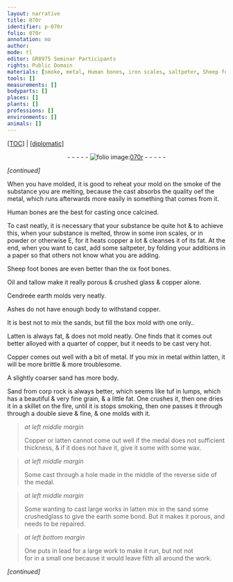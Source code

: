 ```yaml
---
layout: narrative
title: 070r
identifier: p-070r
folio: 070r
annotation: no
author:
mode: tl
editor: GR8975 Seminar Participants
rights: Public Domain
materials: [smoke, metal, Human bones, iron scales, saltpeter, Sheep foot bones, ox foot bones, Oil, tallow, crushed glass, copper, Cendreée earth, Ashes, sands, Latten, Copper, latten, sand, Sand from corp rock, wax, glass, earth, lead]
tools: []
measurements: []
bodyparts: []
places: []
plants: []
professions: []
environments: []
animals: []
---
```


<p><a href="{{ site.baseurl }}/translation/">[TOC]</a> | <a href="{{ site.baseurl }}/texts/p-070r_tc/">[diplomatic]</a></p><div class="folio" align="center">- - - - - <a href="http://gallica.bnf.fr/ark:/12148/btv1b20500001g/f145.image" target="_blank"><img src="https://cu-mkp.github.io/2017-workshop-edition/assets/photo-icon.png" alt="folio image: " style="display:inline-block; margin-bottom:-3px;"/>070r</a> - - - - - </div>  
 
*[continued]*
  
When you have molded, it is good to reheat your mold on the <span class="m">smoke</span> of the substance you are melting, because the cast absorbs the quality o<span class="del">e</span><span class="add">f</span> the <span class="m">metal</span>, which runs afterwards more easily in something that comes from it.
 
 <span class="m">Human bones</span> are the best for casting once calcined.
 
To cast neatly, it is necessary that your substance be quite hot & to achieve this, when your substance is melted, throw in some <span class="m">iron scales</span>, or in powder or otherwise <span class="del">E</span>, for it heats copper a lot & cleanses it of its fat. At the end, when you want to cast, add some <span class="m">saltpeter</span>, by folding your additions in a paper so that others not know what you are adding.
 
<span class="m">Sheep foot bones</span> are even better than the <span class="m">ox foot bones</span>.
 
<span class="m">Oil</span> and <span class="m">tallow</span> make it really porous & <span class="m">crushed glass</span> & <span class="m">copper</span> alone.
 
<span class="m">Cendreée earth</span> molds very neatly.
 
<span class="m">Ashes</span> do not have enough body to withstand <span class="m">copper</span>.
 
It is best not to mix the <span class="m">sands</span>, but fill the box mold with one only..
 
<span class="m">Latten</span> is always fat, & does not mold neatly. One finds that it comes out better alloyed with a quarter of <span class="m">copper</span>, but it needs to be cast very hot.
 
<span class="m">Copper</span> comes out well with a bit of <span class="m">metal</span>. If you mix in <span class="m">metal</span> within <span class="m">latten</span>, it will be more brittle & more troublesome.
 
A slightly coarser <span class="m">sand</span> has more body.
 
<span class="m">Sand from <span class="del">corp</span> rock</span> is always better, which seems like tuf in lumps, which has a beautiful & very fine grain, & a little fat. One crushes it, then one dries it in a skillet on the fire, until it <span class="del">is</span> stops smoking, then one passes it through through a double sieve & fine, & one molds with it.
 
> *at left middle margin*
> 
> 
>   <span class="m">Copper</span> or <span class="m">latten</span> cannot come out well if the medal does not sufficient thickness, & if it does not have it, give it some with some <span class="m">wax</span>.
 
> *at left middle margin*
> 
> 
>   Some cast through a hole made in the middle of the reverse side of the medal.
 
> *at left middle margin*
> 
> 
>   Some wanting to cast large works in <span class="m">latten</span> mix in the <span class="m">sand</span> some crushed<span class="m">glass</span> to give the <span class="m">earth</span> some bond. But it makes it porous, and needs to be repaired.
 
> *at left bottom margin*
> 
> 
>   One puts in <span class="m">lead</span> for a large work to make it run, but not <span class="del">not<br/> for</span> in a small one because it would leave filth all around the work.
 
*[continued]*
 

